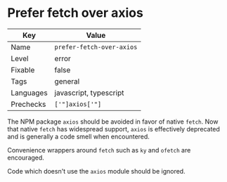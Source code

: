 # Prefer fetch over axios

| Key       | Value                     |
| --------- | ------------------------- |
| Name      | `prefer-fetch-over-axios` |
| Level     | error                     |
| Fixable   | false                     |
| Tags      | general                   |
| Languages | javascript, typescript    |
| Prechecks | `['"]axios['"]`           |

The NPM package `axios` should be avoided in favor of native `fetch`. Now that native `fetch` has widespread support, `axios` is effectively deprecated and is generally a code smell when encountered.

Convenience wrappers around `fetch` such as `ky` and `ofetch` are encouraged.

Code which doesn't use the `axios` module should be ignored.
